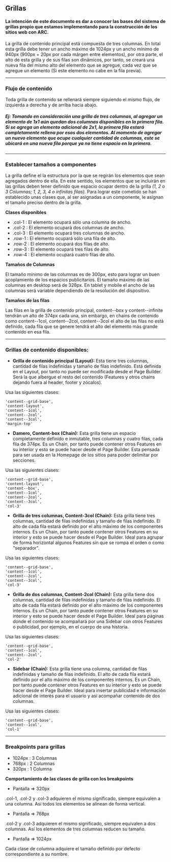 ## Grillas

#### La intención de este documento es dar a conocer las bases del sistema de grillas propio que estamos implementando para la construcción de los sitios web con ARC.

La grilla de contenido principal está compuesta de tres columnas. En total esta grilla debe tener un ancho máximo de 1024px y un ancho mínimo de 940px (900px + 20px por cada márgen entre elementos), por otra parte, el alto de esta grilla y de sus filas son dinámicos, por tanto, se creará una nueva fila del mismo alto del elemento que se agregue, cada vez que se agregue un elemento (Si este elemento no cabe en la fila previa).

---

### Flujo de contenido

Toda grilla de contenido se rellenará siempre siguiendo el mismo flujo, de izquierda a derecha y de arriba hacia abajo.

##### _Ej: Tomando en consideración una grilla de tres columnas, al agregar un elemento de 1x1 aún quedan dos columnas disponibles en la primera fila. Si se agrega un elemento adicional de 2x1, la primera fila estará completamente rellena por esos dos elementos. Al momento de agregar un nuevo elemento que ocupe cualquier cantidad de columnas, este se ubicará en una nueva fila porque ya no tiene espacio en la primera._

---

### Establecer tamaños a componentes

La grilla define el la estructura por la que se regirán los elementos que sean agregados dentro de ella. En este sentido, los elementos que se incluirán en las grillas deben tener definido que espacio ocupar dentro de la grilla _(1, 2 o 3 Columnas; 1, 2, 3, 4 o infinitas filas)._ Para lograr este cometido se han establecido unas clases que, al ser asignadas a un componente, le asignan el tamaño preciso dentro de la grilla.

**Clases disponibles**

- .col-1 : El elemento ocupará sólo una columna de ancho.
- .col-2 : El elemento ocupará dos columnas de ancho.
- .col-3 : El elemento ocupará tres columnas de ancho.
- .row-1 : El elemento ocupará sólo una fila de alto.
- .row-2 : El elemento ocupará dos filas de alto.
- .row-3 : El elemento ocupará tres filas de alto.
- .row-4 : El elemento ocupará cuatro filas de alto.

**Tamaños de Columnas**

El tamaño mínimo de las columnas es de 300px, esto para lograr un buen acoplamiento de los espacios publicitarios. El tamaño máximo de las columnas en desktop será de 328px. En tablet y mobile el ancho de las columnas será variable dependiendo de la resolución del dispositivo.

**Tamaños de las filas**

Las filas en la grilla de contenido principal, content--box y content--infinite tendrán un alto de 374px cada una, sin embargo, en chains de contenido como content--1col, content--2col, content--3col el alto de las filas no está definido, cada fila que se genere tendrá el alto del elemento más grande contenido en esa fila.

---

### Grillas de contenido disponibles:

- **Grilla de contenido principal (Layout):** Esta tiene tres columnas, cantidad de filas indefinidas y tamaño de filas indefinido. Está definida en el Layout, por tanto no puede ser modificada desde el Page Builder. Será la que albergue el resto del contenido (Features y otros chains dejando fuera al header, footer y zócalos).

Usa las siguientes clases:

    'content--grid-base',
    'content-layout',
    'content--1col',
    'content--2col',
    'content--3col',
    'margin-top'

- **Damero, Content-box (Chain):** Esta grilla tiene un espacio completamente definido e inmutable, tres columnas y cuatro filas, cada fila de 374px. Es un Chain, por tanto puede contener otros Features en su interior y esto se puede hacer desde el Page Builder. Esta pensada para ser usada en la Homepage de los sitios para poder delimitar por secciones.

Usa las siguientes clases:

    'content--grid-base',
    'content-layout',
    'content--box',
    'content--1col',
    'content--2col',
    'content--3col',
    'col-3'

- **Grilla de tres columnas, Content-3col (Chain):** Esta grilla tiene tres columnas, cantidad de filas indefinidas y tamaño de filas indefinido. El alto de cada fila estará definido por el alto máximo de los componentes internos. Es un Chain, por tanto puede contener otros Features en su interior y esto se puede hacer desde el Page Builder. Ideal para agrupar de forma horizontal algunos Features sin que se rompa el orden o como "separador".

Usa las siguientes clases:

    'content--grid-base',
    'content--1col',
    'content--2col',
    'content--3col',
    'col-3'

- **Grilla de dos columnas, Content-2col (Chain):** Esta grilla tiene dos columnas, cantidad de filas indefinidas y tamaño de filas indefinido. El alto de cada fila estará definido por el alto máximo de los componentes internos. Es un Chain, por tanto puede contener otros Features en su interior y esto se puede hacer desde el Page Builder. Ideal para páginas donde el contenido se acompañará por una Sidebar con otros Features o publicidad, por ejemplo, en el cuerpo de una historia.

Usa las siguientes clases:

    'content--grid-base',
    'content--1col',
    'content--2col',
    'col-2'

- **Sidebar (Chain):** Esta grilla tiene una columna, cantidad de filas indefinidas y tamaño de filas indefinido. El alto de cada fila estará definido por el alto máximo de los componentes internos. Es un Chain, por tanto puede contener otros Features en su interior y esto se puede hacer desde el Page Builder. Ideal para insertar publicidad e información adicional de interés para el usuario y así acompañar contenido de dos columnas.

Usa las siguientes clases:

    'content--grid-base',
    'content--1col',
    'col-1'

---

### Breakpoints para grillas

- 1024px : 3 Columnas
- 768px : 2 Columnas
- 320px : 1 Columna

**Comportamiento de las clases de grilla con los breakpoints**

- Pantalla => 320px

.col-1, .col-2 y .col-3 adquieren el mismo significado, siempre equivalen a una columna. Así todos los elementos se alinean de forma vertical.

- Pantalla => 768px

.col-2 y .col-3 adquieren el mismo significado, siempre equivalen a dos columnas. Así los elementos de tres columnas reducen su tamaño.

- Pantalla => 1024px

Cada clase de columna adquiere el tamaño definido por defecto correspondiente a su nombre.
